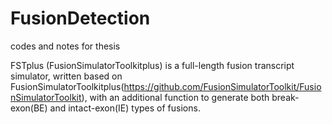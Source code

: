 # FusionDetection
codes and notes for thesis


FSTplus (FusionSimulatorToolkitplus) is a full-length fusion transcript simulator,
written based on FusionSimulatorToolkitplus(https://github.com/FusionSimulatorToolkit/FusionSimulatorToolkit),
with an additional function to generate both break-exon(BE) and intact-exon(IE) types of fusions.


